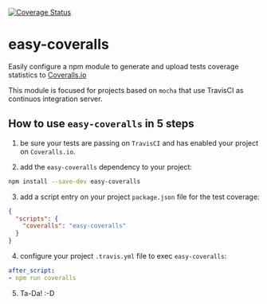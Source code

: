 [![Coverage Status](https://coveralls.io/repos/github/piranna/easy-coveralls/badge.svg?branch=master)](https://coveralls.io/github/piranna/easy-coveralls?branch=master)

# easy-coveralls
Easily configure a npm module to generate and upload tests coverage statistics
to [Coveralls.io](https://coveralls.io/)

This module is focused for projects based on `mocha` that use TravisCI as
continuos integration server.


## How to use `easy-coveralls` in 5 steps

1. be sure your tests are passing on `TravisCI` and has enabled your project on
   `Coveralls.io`.

2. add the `easy-coveralls` dependency to your project:
```sh
npm install --save-dev easy-coveralls
```

3. add a script entry on your project `package.json` file for the test coverage:

```json
{
  "scripts": {
    "coveralls": "easy-coveralls"
  }
}
```

4. configure your project `.travis.yml` file to exec `easy-coveralls`:

```yaml
after_script:
- npm run coveralls
```

5. Ta-Da! :-D
